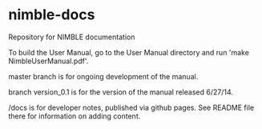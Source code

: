 nimble-docs
===========

Repository for NIMBLE documentation

To build the User Manual, go to the User Manual directory and run 'make NimbleUserManual.pdf'.

master branch is for ongoing development of the manual.

branch version_0.1 is for the version of the manual released 6/27/14.

/docs is for developer notes, published via github pages.  See README file there for information on adding content.
